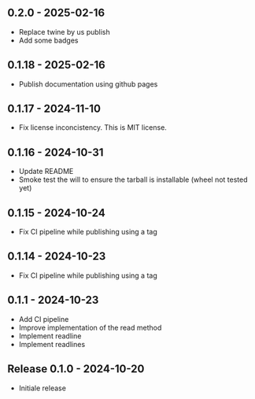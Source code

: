 ## 0.2.0  -  2025-02-16

* Replace twine by us publish
* Add some badges

## 0.1.18  -  2025-02-16

* Publish documentation using github pages 

## 0.1.17  -  2024-11-10
* Fix license inconcistency. This is MIT license.

## 0.1.16  -  2024-10-31

* Update README
* Smoke test the will to ensure the tarball is installable (wheel not tested yet)

## 0.1.15  -  2024-10-24

* Fix CI pipeline while publishing using a tag 

## 0.1.14  -  2024-10-23

* Fix CI pipeline while publishing using a tag 

## 0.1.1  -  2024-10-23

* Add CI pipeline
* Improve implementation of the read method
* Implement readline
* Implement readlines

## Release 0.1.0 - 2024-10-20

* Initiale release

